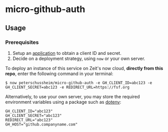 # micro-github-auth

## Usage

### Prerequisites

1. Setup an [application](https://github.com/settings/applications/new) to obtain a client ID and secret.
2. Decide on a deployment strategy, using `now` or your own server.

To deploy an instance of this service on Zeit's now cloud, **directly from this repo**, enter the following command in your terminal:

`$ now peterschussheim/micro-github-auth -e GH_CLIENT_ID=abc123 -e GH_CLIENT_SECRET=abc123 -e REDIRECT_URL=https://fsf.org`

Alternatively, to use your own server, you may store the required environment variables using a package such as [dotenv](https://github.com/motdotla/dotenv):

```
GH_CLIENT_ID="abc123"
GH_CLIENT_SECRET="abc123"
REDIRECT_URL="abc123"
GH_HOST="github.companyname.com"
```
